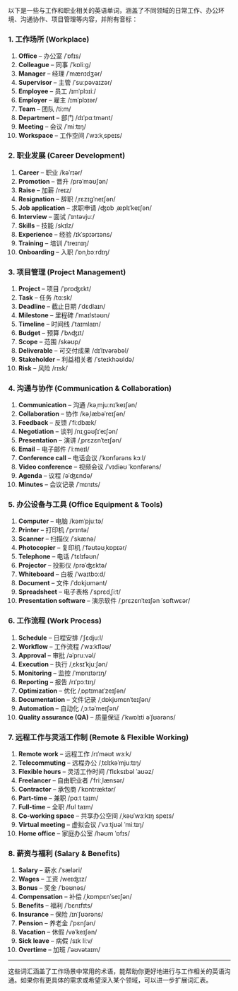 以下是一些与工作和职业相关的英语单词，涵盖了不同领域的日常工作、办公环境、沟通协作、项目管理等内容，并附有音标：

### 1. **工作场所 (Workplace)**
1. **Office** – 办公室 /ˈɒfɪs/
2. **Colleague** – 同事 /ˈkɒliːɡ/
3. **Manager** – 经理 /ˈmænɪdʒər/
4. **Supervisor** – 主管 /ˈsuːpəvaɪzər/
5. **Employee** – 员工 /ɪmˈplɔɪiː/
6. **Employer** – 雇主 /ɪmˈplɔɪər/
7. **Team** – 团队 /tiːm/
8. **Department** – 部门 /dɪˈpɑːtmənt/
9. **Meeting** – 会议 /ˈmiːtɪŋ/
10. **Workspace** – 工作空间 /ˈwɜːkˌspeɪs/

### 2. **职业发展 (Career Development)**
1. **Career** – 职业 /kəˈrɪər/
2. **Promotion** – 晋升 /prəˈməʊʃən/
3. **Raise** – 加薪 /reɪz/
4. **Resignation** – 辞职 /ˌrɛzɪɡˈneɪʃən/
5. **Job application** – 求职申请 /ʤɒb ˌæplɪˈkeɪʃən/
6. **Interview** – 面试 /ˈɪntəvjuː/
7. **Skills** – 技能 /skɪlz/
8. **Experience** – 经验 /ɪkˈspɪərɪəns/
9. **Training** – 培训 /ˈtreɪnɪŋ/
10. **Onboarding** – 入职 /ˈɒnˌbɔːrdɪŋ/

### 3. **项目管理 (Project Management)**
1. **Project** – 项目 /ˈprɒʤɛkt/
2. **Task** – 任务 /tɑːsk/
3. **Deadline** – 截止日期 /ˈdɛdlaɪn/
4. **Milestone** – 里程碑 /ˈmaɪlstəʊn/
5. **Timeline** – 时间线 /ˈtaɪmlaɪn/
6. **Budget** – 预算 /ˈbʌʤɪt/
7. **Scope** – 范围 /skəʊp/
8. **Deliverable** – 可交付成果 /dɪˈlɪvərəbəl/
9. **Stakeholder** – 利益相关者 /ˈsteɪkhəʊldə/
10. **Risk** – 风险 /rɪsk/

### 4. **沟通与协作 (Communication & Collaboration)**
1. **Communication** – 沟通 /kəˌmjuːnɪˈkeɪʃən/
2. **Collaboration** – 协作 /kəˌlæbəˈreɪʃən/
3. **Feedback** – 反馈 /ˈfiːdbæk/
4. **Negotiation** – 谈判 /nɪˌɡəʊʃɪˈeɪʃən/
5. **Presentation** – 演讲 /ˌprɛzɛnˈteɪʃən/
6. **Email** – 电子邮件 /ˈiːmeɪl/
7. **Conference call** – 电话会议 /ˈkɒnfərəns kɔːl/
8. **Video conference** – 视频会议 /ˈvɪdiəʊ ˈkɒnfərəns/
9. **Agenda** – 议程 /əˈʤɛndə/
10. **Minutes** – 会议记录 /ˈmɪnɪts/

### 5. **办公设备与工具 (Office Equipment & Tools)**
1. **Computer** – 电脑 /kəmˈpjuːtə/
2. **Printer** – 打印机 /ˈprɪntə/
3. **Scanner** – 扫描仪 /ˈskænə/
4. **Photocopier** – 复印机 /ˈfəʊtəʊˌkɒpɪər/
5. **Telephone** – 电话 /ˈtɛlɪfəʊn/
6. **Projector** – 投影仪 /prəˈʤɛktə/
7. **Whiteboard** – 白板 /ˈwaɪtbɔːd/
8. **Document** – 文件 /ˈdɒkjʊmənt/
9. **Spreadsheet** – 电子表格 /ˈsprɛdˌʃiːt/
10. **Presentation software** – 演示软件 /ˌprɛzɛnˈteɪʃən ˈsɒftwɛər/

### 6. **工作流程 (Work Process)**
1. **Schedule** – 日程安排 /ˈʃɛdjuːl/
2. **Workflow** – 工作流程 /ˈwɜːkfləʊ/
3. **Approval** – 审批 /əˈpruːvəl/
4. **Execution** – 执行 /ˌɛksɪˈkjuːʃən/
5. **Monitoring** – 监控 /ˈmɒnɪtərɪŋ/
6. **Reporting** – 报告 /rɪˈpɔːtɪŋ/
7. **Optimization** – 优化 /ˌɒptɪmaɪˈzeɪʃən/
8. **Documentation** – 文件记录 /ˌdɒkjʊmɛnˈteɪʃən/
9. **Automation** – 自动化 /ˌɔːtəˈmeɪʃən/
10. **Quality assurance (QA)** – 质量保证 /ˈkwɒlɪti əˈʃʊərəns/

### 7. **远程工作与灵活工作制 (Remote & Flexible Working)**
1. **Remote work** – 远程工作 /rɪˈməʊt wɜːk/
2. **Telecommuting** – 远程办公 /ˌtɛlɪkəˈmjuːtɪŋ/
3. **Flexible hours** – 灵活工作时间 /ˈflɛksɪbəl ˈaʊəz/
4. **Freelancer** – 自由职业者 /ˈfriːˌlænsər/
5. **Contractor** – 承包商 /ˈkɒntræktər/
6. **Part-time** – 兼职 /pɑːt taɪm/
7. **Full-time** – 全职 /fʊl taɪm/
8. **Co-working space** – 共享办公空间 /ˌkəʊˈwɜːkɪŋ speɪs/
9. **Virtual meeting** – 虚拟会议 /ˈvɜːtjʊəl ˈmiːtɪŋ/
10. **Home office** – 家庭办公室 /həʊm ˈɒfɪs/

### 8. **薪资与福利 (Salary & Benefits)**
1. **Salary** – 薪水 /ˈsæləri/
2. **Wages** – 工资 /weɪʤɪz/
3. **Bonus** – 奖金 /ˈbəʊnəs/
4. **Compensation** – 补偿 /ˌkɒmpɛnˈseɪʃən/
5. **Benefits** – 福利 /ˈbɛnɪfɪts/
6. **Insurance** – 保险 /ɪnˈʃʊərəns/
7. **Pension** – 养老金 /ˈpɛnʃən/
8. **Vacation** – 休假 /vəˈkeɪʃən/
9. **Sick leave** – 病假 /sɪk liːv/
10. **Overtime** – 加班 /ˈəʊvətaɪm/

---

这些词汇涵盖了工作场景中常用的术语，能帮助你更好地进行与工作相关的英语沟通。如果你有更具体的需求或希望深入某个领域，可以进一步扩展词汇表。
